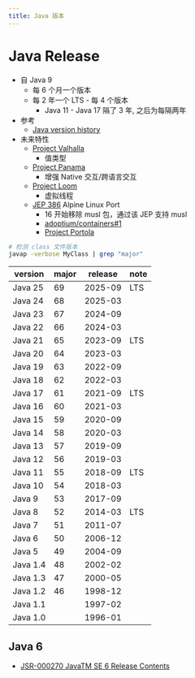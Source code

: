 ```yaml
---
title: Java 版本
---
```


# Java Release

- 自 Java 9
  - 每 6 个月一个版本
  - 每 2 年一个 LTS - 每 4 个版本
    - Java 11 - Java 17 隔了 3 年, 之后为每隔两年
- 参考
  - [Java version history](https://en.wikipedia.org/wiki/Java_version_history)
- 未来特性
  - [Project Valhalla](https://openjdk.java.net/projects/valhalla/)
    - 值类型
  - [Project Panama](https://openjdk.java.net/projects/panama/)
    - 增强 Native 交互/跨语言交互
  - [Project Loom](https://openjdk.java.net/projects/loom/)
    - 虚拟线程
  - [JEP 386](https://openjdk.java.net/jeps/386) Alpine Linux Port
    - 16 开始移除 musl 包，通过该 JEP 支持 musl
    - [adoptium/containers#1](https://github.com/adoptium/containers/issues/1)
    - [Project Portola](https://openjdk.java.net/projects/portola)

```bash
# 检测 class 文件版本
javap -verbose MyClass | grep "major"
```

| version  | major | release | note |
| -------- | ----- | ------- | ---- |
| Java 25  | 69    | 2025-09 | LTS  |
| Java 24  | 68    | 2025-03 |      |
| Java 23  | 67    | 2024-09 |      |
| Java 22  | 66    | 2024-03 |      |
| Java 21  | 65    | 2023-09 | LTS  |
| Java 20  | 64    | 2023-03 |      |
| Java 19  | 63    | 2022-09 |      |
| Java 18  | 62    | 2022-03 |      |
| Java 17  | 61    | 2021-09 | LTS  |
| Java 16  | 60    | 2021-03 |      |
| Java 15  | 59    | 2020-09 |      |
| Java 14  | 58    | 2020-03 |      |
| Java 13  | 57    | 2019-09 |      |
| Java 12  | 56    | 2019-03 |      |
| Java 11  | 55    | 2018-09 | LTS  |
| Java 10  | 54    | 2018-03 |      |
| Java 9   | 53    | 2017-09 |      |
| Java 8   | 52    | 2014-03 | LTS  |
| Java 7   | 51    | 2011-07 |      |
| Java 6   | 50    | 2006-12 |      |
| Java 5   | 49    | 2004-09 |      |
| Java 1.4 | 48    | 2002-02 |      |
| Java 1.3 | 47    | 2000-05 |      |
| Java 1.2 | 46    | 1998-12 |      |
| Java 1.1 |       | 1997-02 |      |
| Java 1.0 |       | 1996-01 |      |

## Java 6

- [JSR-000270 JavaTM SE 6 Release Contents](https://jcp.org/aboutJava/communityprocess/maintenance/jsr270/index.html)

